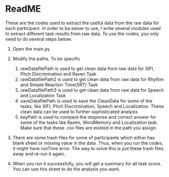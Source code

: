 # ReadME

These are the codes used to extract the useful data from the raw data for each participant. In order to be eaiser to use, I write several modules used to extract different task results from raw data. To use the codes, you only need to do several steps below:

1. Open the main.py
2. Modify the paths. To be specific
   1. rawDatafilePath is used to get clean data from raw data for SIFI, Pitch Discrimination and Raven Task
   2. rawDatafilePath2 is used to get clean data from raw data for Rhythm and Simple Reaction Time(SRT) Task
   3. rawDatafilePath3 is used to get clean data from raw data for Speech and Localization Task
   4. saveDatafilePath is used to save the CleanData for some of the tasks, like SIFI, Pitch Discrimination, Speech and Localization. These clean data can be used to further sophisticated analysis
   5. keyPath is used to compare the response and correct answer for some of the tasks like Raven, WordMemory and Localization task. Make sure that these .csv files are existed in the path you assign.

3. There are some trash files for some of participants which either has blank sheet or missing value in the data. Thus,  when you run the codes, it might have runTime error. The way to solve this is put these trash files away and re-run it again.
4. When you run it successfully, you will get a summary for all task score. You can use this sheet to do the analysis you want.

